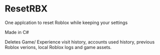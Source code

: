 # ResetRBX
One applcation to reset Roblox while keeping your settings

Made in C#

Deletes Game/ Experience visit history, accounts used history, previous Roblox verions, local Roblox logs and game assets.


